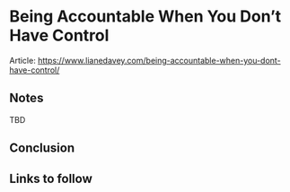# Being Accountable When You Don’t Have Control

Article: <https://www.lianedavey.com/being-accountable-when-you-dont-have-control/>

## Notes

TBD

## Conclusion

## Links to follow

